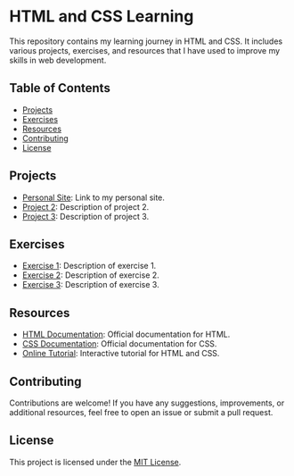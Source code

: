 # HTML and CSS Learning

This repository contains my learning journey in HTML and CSS. It includes various projects, exercises, and resources that I have used to improve my skills in web development.

## Table of Contents

- [Projects](#projects)
- [Exercises](#exercises)
- [Resources](#resources)
- [Contributing](#contributing)
- [License](#license)

## Projects

- [Personal Site](https://dulcet-mousse-84a6f6.netlify.app/): Link to my personal site.
- [Project 2](link-to-project-2): Description of project 2.
- [Project 3](link-to-project-3): Description of project 3.

## Exercises

- [Exercise 1](link-to-exercise-1): Description of exercise 1.
- [Exercise 2](link-to-exercise-2): Description of exercise 2.
- [Exercise 3](link-to-exercise-3): Description of exercise 3.

## Resources

- [HTML Documentation](link-to-html-docs): Official documentation for HTML.
- [CSS Documentation](link-to-css-docs): Official documentation for CSS.
- [Online Tutorial](link-to-tutorial): Interactive tutorial for HTML and CSS.

## Contributing

Contributions are welcome! If you have any suggestions, improvements, or additional resources, feel free to open an issue or submit a pull request.

## License

This project is licensed under the [MIT License](link-to-license).